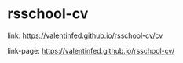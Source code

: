 # rsschool-cv

link: https://valentinfed.github.io/rsschool-cv/cv

link-page: https://valentinfed.github.io/rsschool-cv/
